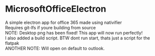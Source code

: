 # MicrosoftOfficeElectron
A simple electron app for office 365 made using nativifier\
Requires git-lfs if youre building from source\
NOTE: Desktop png has been fixed! This app will now run perfectly!\
I also added a build script. BTW dont run start, thats just a script for the flatpak\
ANOTHER NOTE: Will open on default to outlook.
